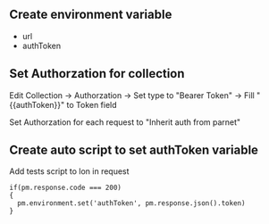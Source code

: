 ## Create environment variable
- url
- authToken


## Set Authorzation for collection

Edit Collection -> Authorzation -> Set type to "Bearer Token" -> Fill "{{authToken}}" to Token field 

Set Authorzation for each request to "Inherit auth from parnet"


## Create auto script to set authToken variable
Add tests script to lon in request
```
if(pm.response.code === 200)
{
  pm.environment.set('authToken', pm.response.json().token)
}
```